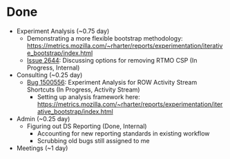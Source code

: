 # Done

* Experiment Analysis (~0.75 day)
    * Demonstrating a more flexible bootstrap methodology:
      https://metrics.mozilla.com/~rharter/reports/experimentation/iterative_bootstrap/index.html
    * [Issue 2644](https://github.com/mozilla-services/cloudops-deployment/issues/2644#issuecomment-432003750):
      Discussing options for removing RTMO CSP (In Progress, Internal)
* Consulting (~0.25 day)
  * [Bug 1500556](http://bugzil.la/1500556): Experiment Analysis for ROW Activity Stream Shortcuts
    (In Progress, Activity Stream)
    * Setting up analysis framework here:
      https://metrics.mozilla.com/~rharter/reports/experimentation/iterative_bootstrap/index.html
* Admin (~0.25 day)
  * Figuring out DS Reporting (Done, Internal)
    * Accounting for new reporting standards in existing workflow
    * Scrubbing old bugs still assigned to me
* Meetings (~1 day)
